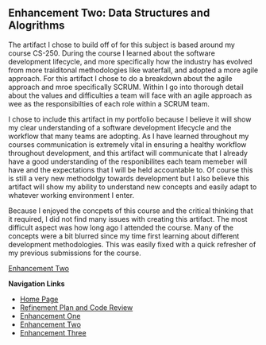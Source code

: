 ## Enhancement Two: Data Structures and Alogrithms
The artifact I chose to build off of for this subject is based around my course CS-250. During the course I learned about the software development lifecycle, and more specifically how the industry has evolved from more traiditonal methodologies like waterfall, and adopted a more agile approach. For this artifact I chose to do a breakdown about the agile approach and mroe specifically SCRUM. Within I go into thorough detail about the values and difficulties a team will face with an agile approach as wee as the responsibilties of each role within a SCRUM team.  
  
I chose to include this artifact in my portfolio because I believe it will show my clear understanding of a software development lifecycle and the workflow that many teams are adopting. As I have learned throughout my courses communication is extremely vital in ensuring a healthy workflow throughout development, and this artifact will communicate that  I already have a good understanding of the responibilites each team memeber will have and the expectations that I will be held accountable to. Of course this is still a very new methodolgy towards development but I also believe this artifact will show my ability to understand new concepts and easily adapt to whatever working environment I enter.  
  
Because I enjoyed the concpets of this course and the critical thinking that it required, I did not find many issues with creating this artifact. The most difficult aspect was how long ago I attended the course. Many of the concepts were a bit blurred since my time first learning about different development methodologies. This was easily fixed with a quick refresher of my previous submissions for the course.   

<a href="Enhancement2.docx">Enhancement Two</a>

**Navigation Links**<br>  
* [Home Page](https://sammy-lopez.github.io/index.html)<br>
* [Refinement Plan and Code Review](https://sammy-lopez.github.io/CodeReview.html)<br>
* [Enhancement One](https://sammy-lopez.github.io/EnhancementOne.html)<br>
* [Enhancement Two](https://sammy-lopez.github.io/EnhancementTwo.html)<br>
* [Enhancement Three](https://sammy-lopez.github.io/EnhancementThree.html)<br>

